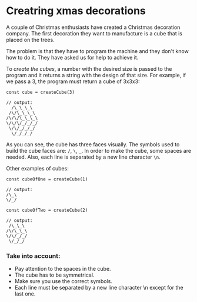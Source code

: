 # Creatring xmas decorations

A couple of Christmas enthusiasts have created a Christmas decoration company. The first decoration they want to manufacture is a cube that is placed on the trees.

The problem is that they have to program the machine and they don't know how to do it. They have asked us for help to achieve it.

To *create the cubes*, a number with the desired size is passed to the program and it returns a string with the design of that size. For example, if we pass a 3, the program must return a cube of 3x3x3:

```
const cube = createCube(3)

// output:
  /\_\_\_\
 /\/\_\_\_\
/\/\/\_\_\_\
\/\/\/_/_/_/
 \/\/_/_/_/
  \/_/_/_/
```

As you can see, the cube has three faces visually. The symbols used to build the cube faces are: `/`, `\`, `_`. In order to make the cube, some spaces are needed. Also, each line is separated by a new line character `\n`.

Other examples of cubes:

```
const cubeOfOne = createCube(1)

// output:
/\_\
\/_/
```

```
const cubeOfTwo = createCube(2)

// output:
 /\_\_\
/\/\_\_\
\/\/_/_/
 \/_/_/
```

### Take into account:

- Pay attention to the spaces in the cube.
- The cube has to be symmetrical.
- Make sure you use the correct symbols.
- Each line must be separated by a new line character \n except for the last one.